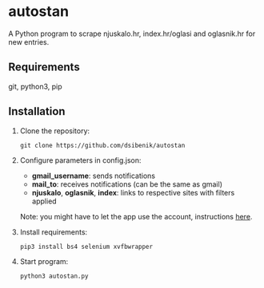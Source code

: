 # autostan
A Python program to scrape njuskalo.hr, index.hr/oglasi and oglasnik.hr for new entries.

## Requirements
git, python3, pip

## Installation
1. Clone the repository:
	```
	git clone https://github.com/dsibenik/autostan
	```

2. Configure parameters in config.json:
	- **gmail_username**: sends notifications
	- **mail_to**: receives notifications (can be the same as gmail)
	- **njuskalo**, **oglasnik**, **index**: links to respective sites with filters applied

	Note: you might have to let the app use the account, instructions [here](https://support.google.com/accounts/answer/6010255?hl=en).

3. Install requirements:
	```
	pip3 install bs4 selenium xvfbwrapper
	```

4. Start program:
	```
	python3 autostan.py
	```